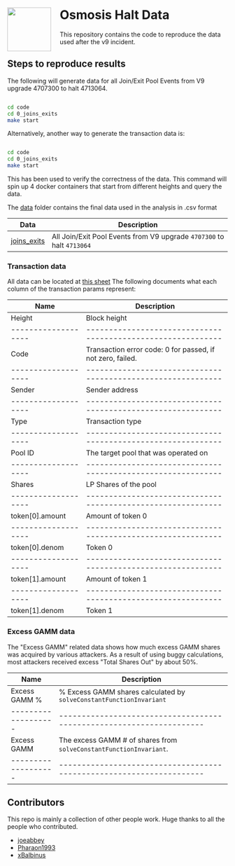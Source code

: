 <h1>
    <img src="https://docs.osmosis.zone/img/osmologo.svg" align="left" width="100" style="margin-right: 20px"/>
    Osmosis Halt Data
</h1>

This repository contains the code to reproduce the data used after the v9 incident.

## Steps to reproduce results

The following will generate data for all Join/Exit Pool Events from V9 upgrade 4707300 to halt 4713064.

```sh

cd code
cd 0_joins_exits
make start

```

Alternatively, another way to generate the transaction data is:

```sh

cd code
cd 0_joins_exits
make start

```

This has been used to verify the correctness of the data. 
This command will spin up 4 docker containers that start from different heights and query the data.


The [data](./data/) folder contains the final data used in the analysis in .csv format


| Data                                    | Description                                                           |
|-----------------------------------------|-----------------------------------------------------------------------|
| [joins_exits](./data/0_joins_exits.csv) | All Join/Exit Pool Events from V9 upgrade `4707300` to halt `4713064` |

### Transaction data

All data can be located at [this sheet](https://docs.google.com/spreadsheets/d/15aQWKFAZw07qVTvI8nZj1owiLLFVPP6ez9XnSKwmKXE/edit#gid=1966763120)
The following documents what each column of the transaction params represent: 

| Name              | Description                                                |
|-------------------|------------------------------------------------------------|
| Height            | Block height                                               |
|-------------------|------------------------------------------------------------|
| Code              | Transaction error code: 0 for passed, if not zero, failed. |
|-------------------|------------------------------------------------------------|
| Sender            | Sender address                                             |
|-------------------|------------------------------------------------------------|
| Type              | Transaction type                                           |
|-------------------|------------------------------------------------------------|
| Pool ID           | The target pool that was operated on                       |
|-------------------|------------------------------------------------------------|
| Shares            | LP Shares of the pool                                      |
|-------------------|------------------------------------------------------------|
| token[0].amount   | Amount of token 0                                          |
|-------------------|------------------------------------------------------------|
| token[0].denom    | Token 0                                                    |
|-------------------|------------------------------------------------------------|
| token[1].amount   | Amount of token 1                                          |
|-------------------|------------------------------------------------------------|
| token[1].denom    | Token 1                                                    |


### Excess GAMM data

The "Excess GAMM" related data shows how much excess GAMM shares was acquired by various attackers.
As a result of using buggy calculations, most attackers received excess "Total Shares Out" by about 50%.

| Name              | Description                                                        |
|-------------------|--------------------------------------------------------------------|
| Excess GAMM %     | % Excess GAMM shares calculated by `solveConstantFunctionInvariant`|
|-------------------|--------------------------------------------------------------------|
| Excess GAMM       | The excess GAMM # of shares from `solveConstantFunctionInvariant`. |
|-------------------|--------------------------------------------------------------------|

## Contributors

This repo is mainly a collection of other people work.
Huge thanks to all the people who contributed.

- [joeabbey](https://github.com/joeabbey)
- [Pharaon1993](https://github.com/Pharaon1993)
- [xBalbinus](https://github.com/xBalbinus)
